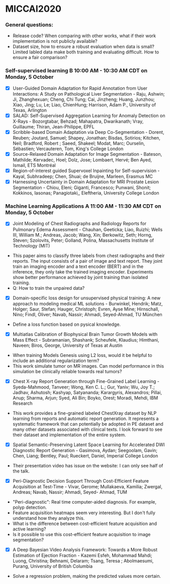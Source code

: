 # MICCAI2020

### General questions:
- Release code? When comparing with other works, what if their work implementation is not publicly available?
- Dataset size, how to ensure a robust evaluation when data is small? Limited labled data make both training and evaluating difficult. How to ensure a fair comparison?

### Self-supervised learning B 10:00 AM - 10:30 AM CDT on Monday, 5 October

* [x] User-Guided Domain Adaptation for Rapid Annotation from User Interactions: A Study on Pathological Liver Segmentation - Raju, Ashwin; Ji, Zhanghexuan; Cheng, Chi Tung; Cai, Jinzheng; Huang, Junzhou; Xiao, Jing; Lu, Le; Liao, ChienHung; Harrison, Adam P., University of Texas, Arlington
* [x] SALAD: Self-Supervised Aggregation Learning for Anomaly Detection on X-Rays - Bozorgtabar, Behzad; Mahapatra, Dwarikanath; Vray, Guillaume; Thiran, Jean-Philippe, EPFL
* [x] Scribble-based Domain Adaptation via Deep Co-Segmentation - Dorent, Reuben; Joutard, Samuel; Shapey, Jonathan; Bisdas, Sotirios; Kitchen, Neil; Bradford, Robert ; Saeed, Shakeel; Modat, Marc; Ourselin, Sébastien; Vercauteren, Tom, King's College London
* [x] Source-Relaxed Domain Adaptation for Image Segmentation - Bateson, Mathilde; Kervadec, Hoel; Dolz, Jose; Lombaert, Hervé; Ben Ayed, Ismail, ETS Montréal
* [x] Region-of-interest guided Supervoxel Inpainting for Self-supervision - Kayal, Subhradeep; Chen, Shuai; de Bruijne, Marleen, Erasmus MC
* [x] Harnessing Uncertainty in Domain Adaptation for MRI Prostate Lesion Segmentation - Chiou, Eleni; Giganti, Francesco; Punwani, Shonit; Kokkinos, Iasonas; Panagiotaki,, Eleftheria, University College London

### Machine Learning Applications A 11:00 AM - 11:30 AM CDT on Monday, 5 October

* [x] Joint Modeling of Chest Radiographs and Radiology Reports for Pulmonary Edema Assessment - Chauhan, Geeticka; Liao, Ruizhi; Wells III, William M.; Andreas, Jacob; Wang, Xin; Berkowitz, Seth; Horng, Steven; Szolovits, Peter; Golland, Polina, Massachusetts Institute of Technology (MIT)

- This paper aims to classify three labels from chest radiographs and their reports. The input consists of a pair of image and text report. They joint train an imaging encoder and a text encoder (BERT) and in the inference, they only take the trained imaging encoder. Experiments show better performance achieved by joint training than isolated training.
- Q: How to train the unpaired data?

* [x] Domain-specific loss design for unsupervised physical training: A new approach to modeling medical ML solutions - Burwinkel, Hendrik; Matz, Holger; Saur, Stefan; Hauger, Christoph; Evren, Ayse Mine; Hirnschall, Nino; Findl, Oliver; Navab, Nassir; Ahmadi, Seyed-Ahmad, TU München

- Define a loss function based on pysical knowledge. 

* [x] Multiatlas Calibration of Biophysical Brain Tumor Growth Models with Mass Effect - Subramanian, Shashank; Scheufele, Klaudius; Himthani, Naveen; Biros, George, University of Texas at Austin

- When training Models Genesis using L2 loss, would it be helpful to include an additional regularization term? 
- This work simulate tumor on MR images. Can model performance in this simulation be clinically reliable towards real tumors?

* [x] Chest X-ray Report Generation through Fine-Grained Label Learning - Syeda-Mahmood, Tanveer; Wong, Ken C. L.; Gur, Yaniv; Wu, Joy T.; Jadhav, Ashutosh; Kashyap, Satyananda; Karargyris, Alexandros; Pillai, Anup; Sharma, Arjun; Syed, Ali Bin; Boyko, Orest; Moradi, Mehdi, IBM Research

- This work provides a fine-grained labeled ChestXray dataset by NLP learning from reports and automatic report generation. It represents a systematic framework that can potentially be adopted in PE dataset and many other datasets associated with clinical texts. I look forward to see their dataset and implementation of the entire system.

* [x] Spatial Semantic-Preserving Latent Space Learning for Accelerated DWI Diagnostic Report Generation - Gasimova, Aydan; Seegoolam, Gavin; Chen, Liang; Bentley, Paul; Rueckert, Daniel, Imperial College London

- Their presentation video has issue on the website: I can only see half of the talk.

* [x] Peri-Diagnostic Decision Support Through Cost-Efficient Feature Acquisition at Test-Time - Vivar, Gerome; Mullakaeva, Kamilia; Zwergal, Andreas; Navab, Nassir; Ahmadi, Seyed- Ahmad, TUM

- "Peri-diagnostic": Real time computer-aided diagnosis. For example, polyp detection.
- Feature acquisition heatmaps seem very interesting. But I don't fully understand how they analyze this. 
- What is the difference between cost-efficient feature acquisition and active learning?
- Is it possible to use this cost-efficient feature acquisition to image segmentation? 

* [x] A Deep Bayesian Video Analysis Framework: Towards a More Robust Estimation of Ejection Fraction - Kazemi Esfeh, Mohammad Mahdi; Luong, Christina; Behnami, Delaram; Tsang, Teresa ; Abolmaesumi, Purang, University of British Columbia

- Solve a regression problem, making the predicted values more certain.
